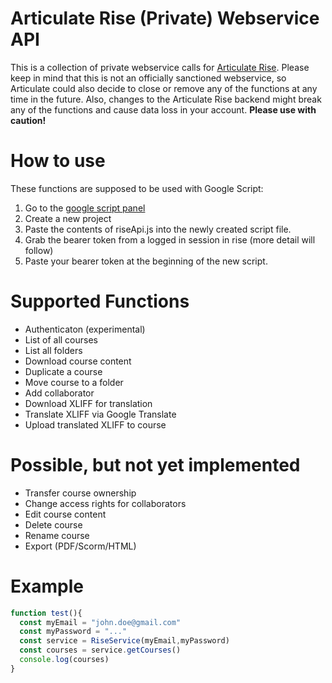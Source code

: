 # Articulate Rise (Private) Webservice API
This is a collection of private webservice calls for [Articulate Rise](https://articulate.com/360/rise). Please keep in mind that this is not an officially sanctioned webservice, so Articulate could also decide to close or remove any of the functions at any time in the future. Also, changes to the Articulate Rise backend might break any of the functions and cause data loss in your account.
**Please use with caution!**


# How to use
These functions are supposed to be used with Google Script:
1. Go to the [google script panel](https://script.google.com/)
2. Create a new project
3. Paste the contents of riseApi.js into the newly created script file.
4. Grab the bearer token from a logged in session in rise (more detail will follow)
5. Paste your bearer token at the beginning of the new script.

# Supported Functions
- Authenticaton (experimental)
- List of all courses
- List all folders
- Download course content
- Duplicate a course
- Move course to a folder
- Add collaborator
- Download XLIFF for translation
- Translate XLIFF via Google Translate
- Upload translated XLIFF to course

# Possible, but not yet implemented
- Transfer course ownership
- Change access rights for collaborators
- Edit course content
- Delete course
- Rename course
- Export (PDF/Scorm/HTML)

# Example
```javascript
function test(){
  const myEmail = "john.doe@gmail.com"
  const myPassword = "..."
  const service = RiseService(myEmail,myPassword)
  const courses = service.getCourses()
  console.log(courses)
}
```
